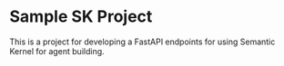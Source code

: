 # Sample SK Project

This is a project for developing a FastAPI endpoints for using Semantic Kernel for agent building.
